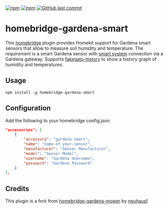 [![npm](https://img.shields.io/npm/v/homebridge-gardena-mower.svg?style=plastic)](https://www.npmjs.com/package/homebridge-gardena-smart)
[![npm](https://img.shields.io/npm/dt/homebridge-gardena-mower.svg?style=plastic)](https://www.npmjs.com/package/homebridge-gardena-smart)
[![GitHub last commit](https://img.shields.io/github/last-commit/thboegel/homebridge-gardena-smart.svg?style=plastic)](https://github.com/thboegel/homebridge-gardena-smart)
# homebridge-gardena-smart

This [homebridge](https://github.com/nfarina/homebridge) plugin provides Homekit support for Gardena smart sensors that allow to measure soil humidity and temperature. The requirement is a smart Gardena sensor with [smart system](https://www.gardena.com/int/products/smart) connection via a Gardena gateway.
Supports [fakegato-history](https://github.com/simont77/fakegato-history) to show a history graph of humidity and temperatures.


## Usage

`npm install -g homebridge-gardena-smart`

## Configuration

Add the following to your homebridge config.json
``` json
"accessories": [
	{  
		"accessory": "gardena-smart",  
		"name": "name-of-your-sensor",  
		"manufacturer": "Sensor Manufacturer",  
		"model": "Sensor Model",
		"username": "Gardena Username",
		"password": "Gardena Password"
	}  
],
```

## Credits
This plugin is a fork from [homebridge-gardena-mower](https://github.com/neuhausf/homebridge-gardena-mower) by [neuhausf](https://github.com/neuhausf).
